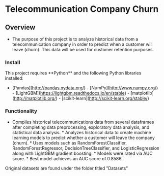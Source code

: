 # Telecommunication Company Churn

## Overview

* The purpose of this project is to analyze historical data from a
telecommunication company in order to predict when a customer will leave
(churn). This data will be used for customer retention purposes.

### Install

This project requires \*\*Python\*\* and the following Python libraries
installed:

- \[Pandas\](http://pandas.pydata.org/) -
[NumPy\](http://www.numpy.org/) -
[LightGBM\](https://lightgbm.readthedocs.io/en/stable) -
[matplotlib\](http://matplotlib.org/) -
[scikit-learn\](http://scikit-learn.org/stable/)

### Functionality

* Compiles historical telecommunications data from several dataframes
after completing data preprocessing, exploratory data analysis, and
statistical data analysis. \* Analyzes historical data to create machine
learning models to predict whether a customer will leave the company
(churn). \* Uses models such as RandomForestClassifier,
RandomForestRegressor, DecisionTreeClassifier, and LogisticRegression
along with LightGBM gradient boosting. \* Models were rated via AUC
score. \* Best model achieves an AUC score of 0.8586.

Original datasets are found under the folder titled \"Datasets\"

